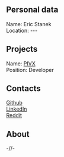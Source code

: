 ## Personal data
Name: Eric Stanek  
Location: ---  
## Projects 
Name: [PIVX](../projects/pivx.md)  
Position: Developer  
## Contacts
[Github](https://github.com/EricStanek)  
[LinkedIn](https://twitter.com/eric_stanek)  
[Reddit](https://www.reddit.com/user/EricStanek)  
## About
-//-
